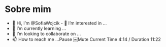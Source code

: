 # Sobre mim

- 👋 Hi, I’m @SofiaWojcik - 👀 I’m interested in ...
- 🌱 I’m currently learning ...
- 💞️ I’m looking to collaborate on ...
- 📫 How to reach me ...Pause
￼Mute
Current Time 4:14
/
Duration 11:22

